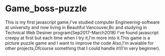 # Game_boss-puzzle
This is my first javascript game,I've studied computer Engineering-software at university and now living in Beautiful Vancouver,Bc and studying in Technical
Web Desiner program(Sep2017-March2018)
I've found javascript creepy at first but each time when I try it,I'm more into it.This game is a picture puzzle game and I want to improve the code
Also,I'm avaiable for other projects,Ofcourse something that I could handle it!(I'm very beginner).
